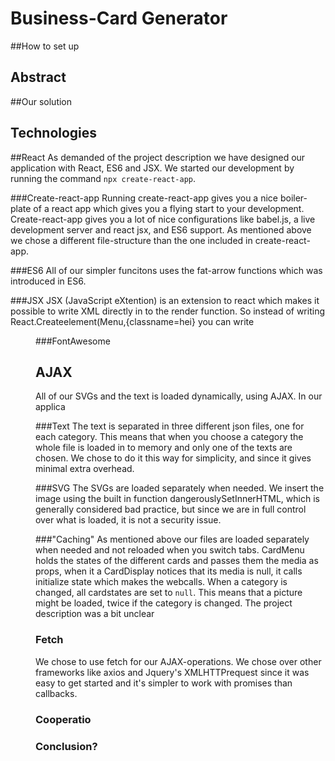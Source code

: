 # Business-Card Generator 

##How to set up 


## Abstract


##Our solution


## Technologies

##React
As demanded of the project description we have designed our application with React, ES6 and JSX. We started our development by running the command `npx create-react-app`. 

###Create-react-app
Running create-react-app gives you a nice boiler-plate of a react app which gives you a flying start to your development. Create-react-app gives you a lot of nice configurations like babel.js, a live development server and react jsx, and ES6 support. As mentioned above we chose a different file-structure than the one included in create-react-app. 

###ES6
All of our simpler funcitons uses the fat-arrow functions which was introduced in ES6.

###JSX 
JSX (JavaScript eXtention) is an extension to react which makes it possible to write XML directly in to the render function. So instead of writing React.Createelement(Menu,{classname=hei} you can write <Menu className="hei"/>

###FontAwesome


## AJAX
All of our SVGs and the text is loaded dynamically, using AJAX. In our applica

###Text
The text is separated in three different json files, one for each category. This means that when you choose a category the whole file is loaded in to memory and only one of the texts are chosen. We chose to do it this way for simplicity, and since it gives minimal extra overhead.  

###SVG
The SVGs are loaded separately when needed. We insert the image using the built in function dangerouslySetInnerHTML, which is generally considered bad practice, but since we are in full control over what is loaded, it is not a security issue. 

###"Caching"
As mentioned above our files are loaded separately when needed and not reloaded when you switch tabs. CardMenu holds the states of the different cards and passes them the media as props, when it a CardDisplay notices that its media is null, it calls initialize state which makes the webcalls. When a category is changed, all cardstates are set to `null`. This means that a picture might be loaded, twice if the category is changed. The project description was a bit unclear    

### Fetch
We chose to use fetch for our AJAX-operations. We chose over other frameworks like axios and Jquery's XMLHTTPrequest  since it was easy to get started and it's simpler to work with promises than callbacks.  




### Cooperatio


### Conclusion?
